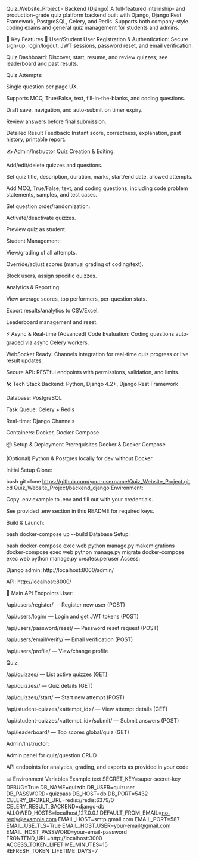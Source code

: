 Quiz_Website_Project - Backend (Django)
A full-featured internship- and production-grade quiz platform backend built with Django, Django Rest Framework, PostgreSQL, Celery, and Redis. Supports both company-style coding exams and general quiz management for students and admins.

🚀 Key Features
📝 User/Student
User Registration & Authentication: Secure sign-up, login/logout, JWT sessions, password reset, and email verification.

Quiz Dashboard: Discover, start, resume, and review quizzes; see leaderboard and past results.

Quiz Attempts:

Single question per page UX.

Supports MCQ, True/False, text, fill-in-the-blanks, and coding questions.

Draft save, navigation, and auto-submit on timer expiry.

Review answers before final submission.

Detailed Result Feedback: Instant score, correctness, explanation, past history, printable report.

✍️ Admin/Instructor
Quiz Creation & Editing:

Add/edit/delete quizzes and questions.

Set quiz title, description, duration, marks, start/end date, allowed attempts.

Add MCQ, True/False, text, and coding questions, including code problem statements, samples, and test cases.

Set question order/randomization.

Activate/deactivate quizzes.

Preview quiz as student.

Student Management:

View/grading of all attempts.

Override/adjust scores (manual grading of coding/text).

Block users, assign specific quizzes.

Analytics & Reporting:

View average scores, top performers, per-question stats.

Export results/analytics to CSV/Excel.

Leaderboard management and reset.

⚡ Async & Real-time (Advanced)
Code Evaluation: Coding questions auto-graded via async Celery workers.

WebSocket Ready: Channels integration for real-time quiz progress or live result updates.

Secure API: RESTful endpoints with permissions, validation, and limits.

🛠️ Tech Stack
Backend: Python, Django 4.2+, Django Rest Framework

Database: PostgreSQL

Task Queue: Celery + Redis

Real-time: Django Channels

Containers: Docker, Docker Compose

📦 Setup & Deployment
Prerequisites
Docker & Docker Compose

(Optional) Python & Postgres locally for dev without Docker

Initial Setup
Clone:

bash
git clone https://github.com/your-username/Quiz_Website_Project.git
cd Quiz_Website_Project/backend_django
Environment:

Copy .env.example to .env and fill out with your credentials.

See provided .env section in this README for required keys.

Build & Launch:

bash
docker-compose up --build
Database Setup:

bash
docker-compose exec web python manage.py makemigrations
docker-compose exec web python manage.py migrate
docker-compose exec web python manage.py createsuperuser
Access:

Django admin: http://localhost:8000/admin/

API: http://localhost:8000/

🔗 Main API Endpoints
User:

/api/users/register/ — Register new user (POST)

/api/users/login/ — Login and get JWT tokens (POST)

/api/users/password/reset/ — Password reset request (POST)

/api/users/email/verify/ — Email verification (POST)

/api/users/profile/ — View/change profile

Quiz:

/api/quizzes/ — List active quizzes (GET)

/api/quizzes/<id>/ — Quiz details (GET)

/api/quizzes/<id>/start/ — Start new attempt (POST)

/api/student-quizzes/<attempt_id>/ — View attempt details (GET)

/api/student-quizzes/<attempt_id>/submit/ — Submit answers (POST)

/api/leaderboard/ — Top scores global/quiz (GET)

Admin/Instructor:

Admin panel for quiz/question CRUD

API endpoints for analytics, grading, and exports as provided in your code

📊 Environment Variables Example
text
SECRET_KEY=super-secret-key
DEBUG=True
DB_NAME=quizdb
DB_USER=quizuser
DB_PASSWORD=quizpass
DB_HOST=db
DB_PORT=5432
CELERY_BROKER_URL=redis://redis:6379/0
CELERY_RESULT_BACKEND=django-db
ALLOWED_HOSTS=localhost,127.0.0.1
DEFAULT_FROM_EMAIL=no-reply@example.com
EMAIL_HOST=smtp.gmail.com
EMAIL_PORT=587
EMAIL_USE_TLS=True
EMAIL_HOST_USER=your-email@gmail.com
EMAIL_HOST_PASSWORD=your-email-password
FRONTEND_URL=http://localhost:3000
ACCESS_TOKEN_LIFETIME_MINUTES=15
REFRESH_TOKEN_LIFETIME_DAYS=7